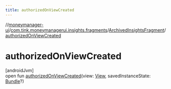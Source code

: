 ```yaml
---
title: authorizedOnViewCreated
---
```

//[moneymanager-ui](../../../index.html)/[com.tink.moneymanagerui.insights.fragments](../index.html)/[ArchivedInsightsFragment](index.html)/[authorizedOnViewCreated](authorized-on-view-created.html)



# authorizedOnViewCreated



[androidJvm]\
open fun [authorizedOnViewCreated](authorized-on-view-created.html)(view: [View](https://developer.android.com/reference/kotlin/android/view/View.html), savedInstanceState: [Bundle](https://developer.android.com/reference/kotlin/android/os/Bundle.html)?)




